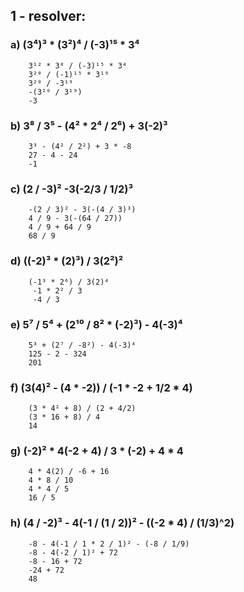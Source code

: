 ## 1 - resolver:

### a) (3⁴)³ * (3²)⁴ / (-3)¹⁵ * 3⁴

        3¹² * 3⁸ / (-3)¹⁵ * 3⁴
        3²⁰ / (-1)¹⁵ * 3¹⁹
        3²⁰ / -3¹⁹
        -(3²⁰ / 3¹⁹)
        -3

### b) 3⁸ / 3⁵ - (4² * 2⁴ / 2⁶) + 3(-2)³

        3³ - (4² / 2²) + 3 * -8
        27 - 4 - 24
        -1
       
### c) (2 / -3)² -3(-2/3 / 1/2)³

        -(2 / 3)² - 3(-(4 / 3)³)
        4 / 9 - 3(-(64 / 27))
        4 / 9 + 64 / 9
        68 / 9  

### d) ((-2)³ * (2)³) / 3(2²)²

        (-1³ * 2⁶) / 3(2)⁴
         -1 * 2² / 3
         -4 / 3

### e) 5⁷ / 5⁴ + (2¹⁰ / 8² * (-2)³) - 4(-3)⁴
      
        5³ + (2⁷ / -8²) - 4(-3)⁴
        125 - 2 - 324
        201

### f) (3(4)² - (4 * -2)) / (-1 * -2 + 1/2 * 4)

        (3 * 4² + 8) / (2 + 4/2)
        (3 * 16 + 8) / 4
        14

### g) (-2)² * 4(-2 + 4) / 3 * (-2) + 4 * 4

        4 * 4(2) / -6 + 16
        4 * 8 / 10
        4 * 4 / 5
        16 / 5

### h) (4 / -2)³ - 4(-1 / (1 / 2))² - ((-2 * 4) / (1/3)^2)

        -8 - 4(-1 / 1 * 2 / 1)² - (-8 / 1/9)
        -8 - 4(-2 / 1)² + 72
        -8 - 16 + 72
        -24 + 72
        48
